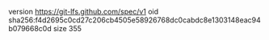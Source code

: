 version https://git-lfs.github.com/spec/v1
oid sha256:f4d2695c0cd27c206cb4505e58926768dc0cabdc8e1303148eac94b079668c0d
size 355
